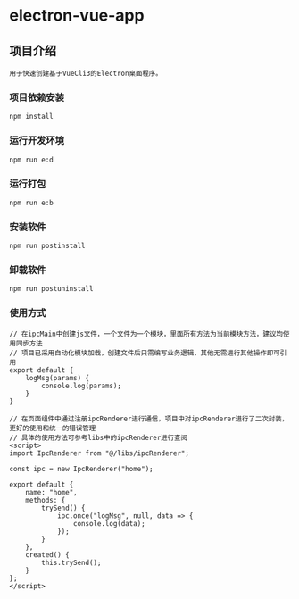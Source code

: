 # electron-vue-app

## 项目介绍
```
用于快速创建基于VueCli3的Electron桌面程序。
```

### 项目依赖安装
```
npm install
```

### 运行开发环境
```
npm run e:d
```

### 运行打包
```
npm run e:b
```

### 安装软件
```
npm run postinstall
```

### 卸载软件
```
npm run postuninstall
```

### 使用方式
```
// 在ipcMain中创建js文件，一个文件为一个模块，里面所有方法为当前模块方法，建议均使用同步方法
// 项目已采用自动化模块加载，创建文件后只需编写业务逻辑，其他无需进行其他操作即可引用
export default {
    logMsg(params) {
        console.log(params);
    }
}

// 在页面组件中通过注册ipcRenderer进行通信，项目中对ipcRenderer进行了二次封装，更好的使用和统一的错误管理
// 具体的使用方法可参考libs中的ipcRenderer进行查阅
<script>
import IpcRenderer from "@/libs/ipcRenderer";

const ipc = new IpcRenderer("home");

export default {
    name: "home",
    methods: {
        trySend() {
            ipc.once("logMsg", null, data => {
                console.log(data);
            });
        }
    },
    created() {
        this.trySend();
    }
};
</script>
```
